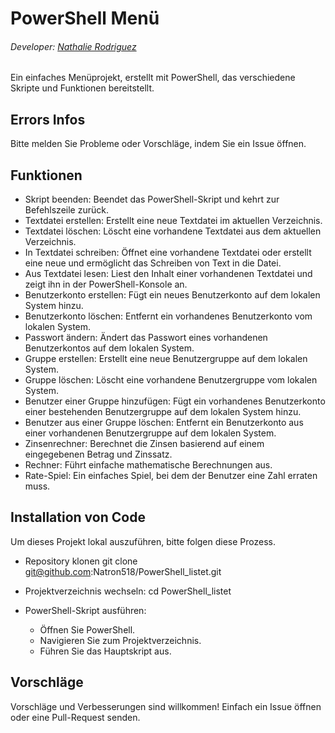 # PowerShell Menü

###### Developer: [Nathalie Rodriguez](https://github.com/Natron518) 
Ein einfaches Menüprojekt, erstellt mit PowerShell, das verschiedene Skripte und Funktionen bereitstellt.

## Errors Infos
Bitte melden Sie Probleme oder Vorschläge, indem Sie ein Issue öffnen.

## Funktionen
- Skript beenden: Beendet das PowerShell-Skript und kehrt zur Befehlszeile zurück.
- Textdatei erstellen: Erstellt eine neue Textdatei im aktuellen Verzeichnis.
- Textdatei löschen: Löscht eine vorhandene Textdatei aus dem aktuellen Verzeichnis.
- In Textdatei schreiben: Öffnet eine vorhandene Textdatei oder erstellt eine neue und ermöglicht das Schreiben von Text in die Datei.
- Aus Textdatei lesen: Liest den Inhalt einer vorhandenen Textdatei und zeigt ihn in der PowerShell-Konsole an.
- Benutzerkonto erstellen: Fügt ein neues Benutzerkonto auf dem lokalen System hinzu.
- Benutzerkonto löschen: Entfernt ein vorhandenes Benutzerkonto vom lokalen System.
- Passwort ändern: Ändert das Passwort eines vorhandenen Benutzerkontos auf dem lokalen System.
- Gruppe erstellen: Erstellt eine neue Benutzergruppe auf dem lokalen System.
- Gruppe löschen: Löscht eine vorhandene Benutzergruppe vom lokalen System.
- Benutzer einer Gruppe hinzufügen: Fügt ein vorhandenes Benutzerkonto einer bestehenden Benutzergruppe auf dem lokalen System hinzu.
- Benutzer aus einer Gruppe löschen: Entfernt ein Benutzerkonto aus einer vorhandenen Benutzergruppe auf dem lokalen System.
- Zinsenrechner: Berechnet die Zinsen basierend auf einem eingegebenen Betrag und Zinssatz.
- Rechner: Führt einfache mathematische Berechnungen aus.
- Rate-Spiel: Ein einfaches Spiel, bei dem der Benutzer eine Zahl erraten muss.

## Installation von Code
Um dieses Projekt lokal auszuführen, bitte folgen diese Prozess.

- Repository klonen
  git clone  git@github.com:Natron518/PowerShell_listet.git

- Projektverzeichnis wechseln:
  cd PowerShell_listet

- PowerShell-Skript ausführen: 
  * Öffnen Sie PowerShell.
  * Navigieren Sie zum Projektverzeichnis.
  * Führen Sie das Hauptskript aus.

##  Vorschläge
Vorschläge und Verbesserungen sind willkommen!
Einfach ein Issue öffnen oder eine Pull-Request senden.
